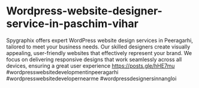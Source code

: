 # Wordpress-website-designer-service-in-paschim-vihar
Spygraphix offers expert WordPress website design services in Peeragarhi, tailored to meet your business needs. Our skilled designers create visually appealing, user-friendly websites that effectively represent your brand. We focus on delivering responsive designs that work seamlessly across all devices, ensuring a great user experience
https://posts.gle/hHE7mu
#wordpresswebsitedevelopmentinpeeragarhi
#wordpresswebsitedevelopernearme
#wordpressdesignersinnangloi
